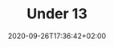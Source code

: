---
title: "Under 13"
date: 2020-09-26T17:36:42+02:00
foto: ""
giocatori:
- giocatori/slomp-luca/_index.md
- giocatori/onnis-antonio/_index.md
- giocatori/dimitrov-cristian/_index.md
- giocatori/ndria-kristian/_index.md
- giocatori/carbonaro-luca/_index.md
- giocatori/pedrotti-daniel/_index.md
- giocatori/franzini-paolo/_index.md
- giocatori/bouche-gael/_index.md
- giocatori/pasolli-marco/_index.md
- giocatori/filippi-pierluigi/_index.md
- giocatori/lonetto-pascal/_index.md
- giocatori/makhloufi-omar/_index.md
- giocatori/poli-stefano/_index.md
- giocatori/marin-mattia/_index.md
- giocatori/facchini-nicolas/_index.md
- giocatori/unigwe-chibuike-paul/_index.md
- giocatori/merzi-matteo/_index.md
- giocatori/osti-federico/_index.md
- giocatori/navarro-de-villa-adam/_index.md
allenatori: []
categorie: under-13
stagioni: 2017-2018
---